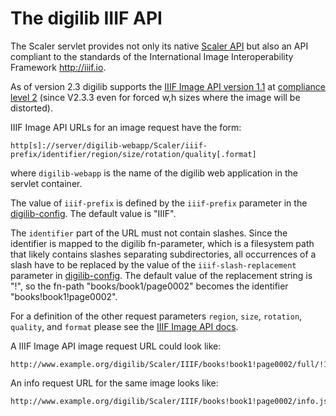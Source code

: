 # The digilib IIIF API

The Scaler servlet provides not only its native [Scaler API](scaler-api.html) but also an API compliant to the standards of the International Image Interoperability Framework http://iiif.io.

As of version 2.3 digilib supports the [IIIF Image API version 1.1](http://iiif.io/api/image/1.1/) at [compliance level 2](http://iiif.io/api/image/1.1/compliance.html) (since V2.3.3 even for forced w,h sizes where the image will be distorted).

IIIF Image API URLs for an image request have the form:

    http[s]://server/digilib-webapp/Scaler/iiif-prefix/identifier/region/size/rotation/quality[.format] 

where `digilib-webapp` is the name of the digilib web application in the servlet container. 

The value of `iiif-prefix` is defined by the `iiif-prefix` parameter in the [digilib-config](digilib-config.html). The default value is "IIIF".

The `identifier` part of the URL must not contain slashes. Since the identifier is mapped to the digilib fn-parameter, which is a filesystem path that likely contains slashes separating subdirectories, all occurrences of a slash have to be replaced by the value of the `iiif-slash-replacement` parameter in [digilib-config](digilib-config.html). The default value of the replacement string is "!", so the fn-path "books/book1/page0002" becomes the identifier "books!book1!page0002".

For a definition of the other request parameters `region`, `size`, `rotation`, `quality`, and `format` please see the [IIIF Image API docs](http://iiif.io/api/image/1.1/).

A IIIF Image API image request URL could look like:

    http://www.example.org/digilib/Scaler/IIIF/books!book1!page0002/full/!150,75/0/native.jpg

An info request URL for the same image looks like: 

    http://www.example.org/digilib/Scaler/IIIF/books!book1!page0002/info.json
